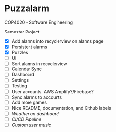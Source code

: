 # Puzzalarm

COP4020 - Software Engineering 

Semester Project

- [X] Add alarms into recyclerview on alarms page
- [X] Persistent alarms
- [X] Puzzles
- [ ] UI
- [ ] Sort alarms in recyclerview
- [ ] Calendar Sync
- [ ] Dashboard
- [ ] Settings
- [ ] Testing
- [ ] User accounts. AWS Amplify?/Firebase?
- [ ] Sync alarms to accounts
- [ ] Add more games
- [ ] Nice README, documentation, and Github labels
- [ ] *Weather on dashboard*
- [ ] *CI/CD Pipeline*
- [ ] *Custom user music*
